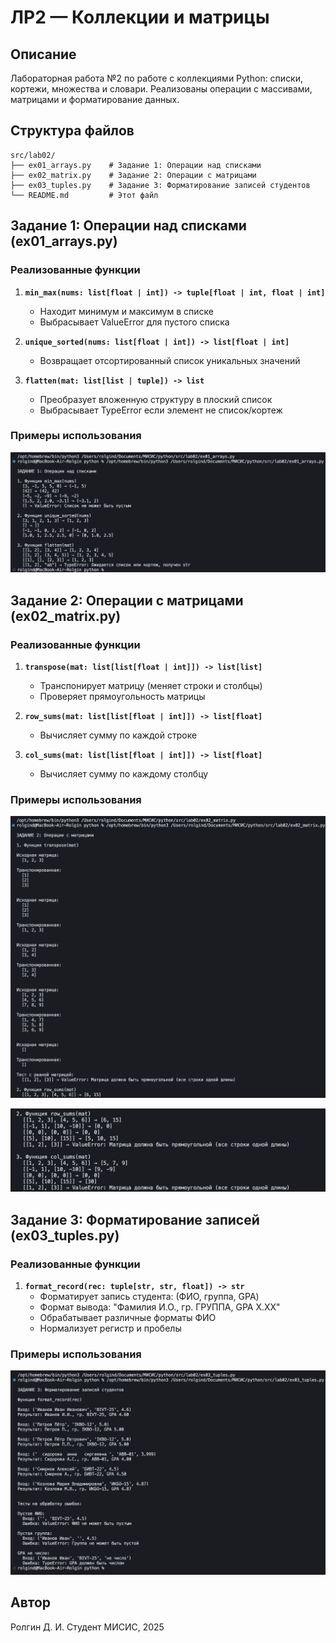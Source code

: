 # ЛР2 — Коллекции и матрицы

## Описание
Лабораторная работа №2 по работе с коллекциями Python: списки, кортежи, множества и словари. Реализованы операции с массивами, матрицами и форматирование данных.

## Структура файлов

```
src/lab02/
├── ex01_arrays.py    # Задание 1: Операции над списками
├── ex02_matrix.py    # Задание 2: Операции с матрицами
├── ex03_tuples.py    # Задание 3: Форматирование записей студентов
└── README.md         # Этот файл
```






## Задание 1: Операции над списками (ex01_arrays.py)

### Реализованные функции

1. **`min_max(nums: list[float | int]) -> tuple[float | int, float | int]`**
   - Находит минимум и максимум в списке
   - Выбрасывает ValueError для пустого списка

2. **`unique_sorted(nums: list[float | int]) -> list[float | int]`**
   - Возвращает отсортированный список уникальных значений

3. **`flatten(mat: list[list | tuple]) -> list`**
   - Преобразует вложенную структуру в плоский список
   - Выбрасывает TypeError если элемент не список/кортеж

### Примеры использования

![Задание 1: Операции над списками](../img/ex1.png)

## Задание 2: Операции с матрицами (ex02_matrix.py)

### Реализованные функции

1. **`transpose(mat: list[list[float | int]]) -> list[list]`**
   - Транспонирует матрицу (меняет строки и столбцы)
   - Проверяет прямоугольность матрицы

2. **`row_sums(mat: list[list[float | int]]) -> list[float]`**
   - Вычисляет сумму по каждой строке

3. **`col_sums(mat: list[list[float | int]]) -> list[float]`**
   - Вычисляет сумму по каждому столбцу

### Примеры использования

![Задание 2: Функция transpose](../img/ex2_1.png)

![Задание 2: Функции row_sums и col_sums](../img/ex2_2.png)

## Задание 3: Форматирование записей (ex03_tuples.py)

### Реализованные функции

1. **`format_record(rec: tuple[str, str, float]) -> str`**
   - Форматирует запись студента: (ФИО, группа, GPA)
   - Формат вывода: "Фамилия И.О., гр. ГРУППА, GPA X.XX"
   - Обрабатывает различные форматы ФИО
   - Нормализует регистр и пробелы

### Примеры использования

![Задание 3: Форматирование записей студентов](../img/ex3.png)


## Автор

Ролгин Д. И. Студент МИСИС, 2025



